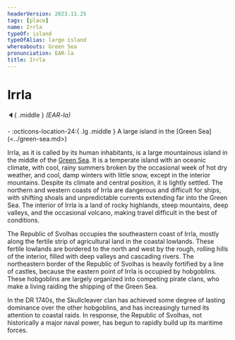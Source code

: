 ```yaml
---
headerVersion: 2023.11.25
tags: [place]
name: Irrla
typeOf: island
typeOfAlias: large island
whereabouts: Green Sea
pronunciation: EAR-la
title: Irrla
---
```

# Irrla
:speaker:{ .middle } *(EAR-la)*  
<div class="grid cards ext-narrow-margin ext-one-column" markdown>
-    :octicons-location-24:{ .lg .middle } A large island in the [Green Sea](<../green-sea.md>)  
</div>


Irrla, as it is called by its human inhabitants, is a large mountainous island in the middle of the [Green Sea](<../green-sea.md>). It is a temperate island with an oceanic climate, with cool, rainy summers broken by the occasional week of hot dry weather, and cool, damp winters with little snow, except in the interior mountains. Despite its climate and central position, it is lightly settled. The northern and western coasts of Irrla are dangerous and difficult for ships, with shifting shoals and unpredictable currents extending far into the Green Sea. The interior of Irrla is a land of rocky highlands, steep mountains,  deep valleys, and the occasional volcano, making travel difficult in the best of conditions. 

The Republic of Svolhas occupies the southeastern coast of Irrla, mostly along the fertile strip of agricultural land in the coastal lowlands. These fertile lowlands are bordered to the north and west by the rough, rolling hills of the interior, filled with deep valleys and cascading rivers. The northeastern border of the Republic of Svolhas is heavily fortified by a line of castles, because the eastern point of Irrla is occupied by hobgoblins. These hobgoblins are largely organized into competing pirate clans, who make a living raiding the shipping of the Green Sea. 


In the DR 1740s, the Skullcleaver clan has achieved some degree of lasting dominance over the other hobgoblins, and has increasingly turned its attention to coastal raids. In response, the Republic of Svolhas, not historically a major naval power, has begun to rapidly build up its maritime forces. 

  
